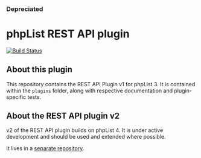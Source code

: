 ### Depreciated


# phpList REST API plugin

[![Build Status](https://travis-ci.com/phpList/phplist-plugin-restapi.svg?branch=master)](https://travis-ci.org/phpList/phplist-plugin-restapi)


## About this plugin

This repository contains the REST API Plugin v1 for phpList 3. It is contained
within the `plugins` folder, along with respective documentation and
plugin-specific tests.




## About the REST API plugin v2

v2 of the REST API plugin builds on phpList 4. It is under active development
and should be used and extended where possible.

It lives in a [separate repository](https://github.com/phpList/rest-api).

